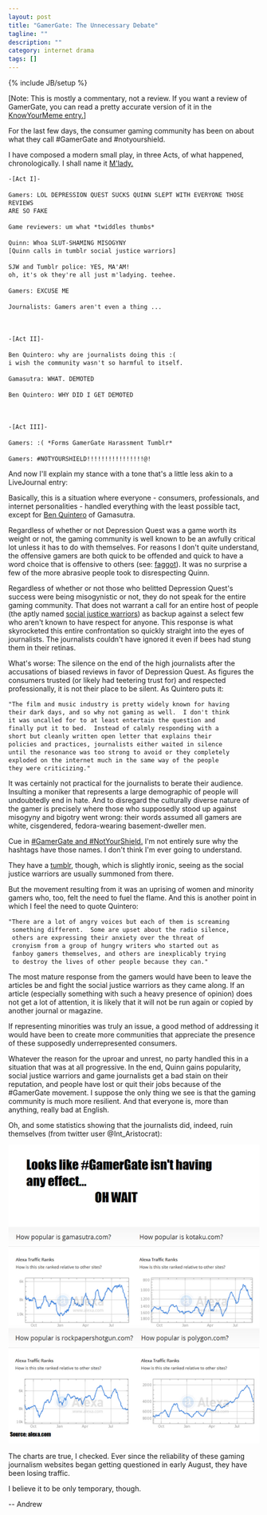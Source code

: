 ```yaml
---
layout: post
title: "GamerGate: The Unnecessary Debate"
tagline: ""
description: ""
category: internet drama
tags: []
---
```

{% include JB/setup %}

[Note: This is mostly a commentary, not a review. If you want a review of GamerGate, you can read a pretty accurate version of it in the <a href="http://knowyourmeme.com/memes/events/gamergate">KnowYourMeme entry.</a>]

For the last few days, the consumer gaming community has been on about what they call #GamerGate and #notyourshield. 

I have composed a modern small play, in three Acts, of what happened, chronologically. I shall name it <a href="http://knowyourmeme.com/memes/tips-fedora">M'lady.</a>

	-[Act I]-

	Gamers: LOL DEPRESSION QUEST SUCKS QUINN SLEPT WITH EVERYONE THOSE REVIEWS 
	ARE SO FAKE

	Game reviewers: um what *twiddles thumbs*

	Quinn: Whoa SLUT-SHAMING MISOGYNY
	[Quinn calls in tumblr social justice warriors]

	SJW and Tumblr police: YES, MA'AM!
	oh, it's ok they're all just m'ladying. teehee.

	Gamers: EXCUSE ME

	Journalists: Gamers aren't even a thing ...



	-[Act II]-

	Ben Quintero: why are journalists doing this :( 
	i wish the community wasn't so harmful to itself.

	Gamasutra: WHAT. DEMOTED

	Ben Quintero: WHY DID I GET DEMOTED



	-[Act III]-

	Gamers: :( *Forms GamerGate Harassment Tumblr*

	Gamers: #NOTYOURSHIELD!!!!!!!!!!!!!!!!@!


And now I'll explain my stance with a tone that's a little less akin to a LiveJournal entry:

Basically, this is a situation where everyone - consumers, professionals, and internet personalities - handled everything with the least possible tact, except for <a href="http://www.gamasutra.com/blogs/BenjaminQuintero/20140902/224671/Can_We_All_Get_Along.php"> Ben Quintero</a> of Gamasutra. 

Regardless of whether or not Depression Quest was a game worth its weight or not, the gaming community is well known to be an awfully critical lot unless it has to do with themselves. For reasons I don't quite understand, the offensive gamers are both quick to be offended and quick to have a word choice that is offensive to others (see: <a href="http://www.urbandictionary.com/define.php?term=faggot%20game"> faggot</a>). It was no surprise a few of the more abrasive people took to disrespecting Quinn.

Regardless of whether or not those who belitted Depression Quest's success were being misogynistic or not, they do not speak for the entire gaming community. That does not warrant a call for an entire host of people (the aptly named <a href="http://www.urbandictionary.com/define.php?term=social%20justice%20warrior">social justice warriors</a>) as backup against a select few who aren't known to have respect for anyone. This response is what skyrocketed this entire confrontation so quickly straight into the eyes of journalists. The journalists couldn't have ignored it even if bees had stung them in their retinas.

What's worse: The silence on the end of the high journalists after the accusations of biased reviews in favor of Depression Quest. As figures the consumers trusted (or likely had teetering trust for) and respected professionally, it is not their place to be silent. As Quintero puts it: 

	"The film and music industry is pretty widely known for having 
	their dark days, and so why not gaming as well.  I don't think 
	it was uncalled for to at least entertain the question and 
	finally put it to bed.  Instead of calmly responding with a 
	short but cleanly written open letter that explains their 
	policies and practices, journalists either waited in silence 
	until the resonance was too strong to avoid or they completely
	exploded on the internet much in the same way of the people 
	they were criticizing."


It was certainly not practical for the journalists to berate their audience. Insulting a moniker that represents a large demographic of people will undoubtedly end in hate. And to disregard the culturally diverse nature of the gamer is precisely where those who supposedly stood up against misogyny and bigotry went wrong: their words assumed all gamers are white, cisgendered, fedora-wearing basement-dweller men.

Cue in <a href="https://pbs.twimg.com/media/BwjKV9SCAAEs9Yj.jpg">#GamerGate and #NotYourShield.</a>
I'm not entirely sure why the hashtags have those names. I don't think I'm ever going to understand.

They have a <a href="http://gamergateharrassment.tumblr.com/">tumblr</a>, though, which is slightly ironic, seeing as the social justice warriors are usually summoned from there.

But the movement resulting from it was an uprising of women and minority gamers who, too, felt the need to fuel the flame. And this is another point in which I feel the need to quote Quintero:

	"There are a lot of angry voices but each of them is screaming
	 something different.  Some are upset about the radio silence,
	 others are expressing their anxiety over the threat of 
	 cronyism from a group of hungry writers who started out as 
	 fanboy gamers themselves, and others are inexplicably trying 
	 to destroy the lives of other people because they can."

The most mature response from the gamers would have been to leave the articles be and fight the social justice warriors as they came along. If an article (especially something with such a heavy presence of opinion) does not get a lot of attention, it is likely that it will not be run again or copied by another journal or magazine. 

If representing minorities was truly an issue, a good method of addressing it would have been to create more communities that appreciate the presence of these supposedly underrepresented consumers.

Whatever the reason for the uproar and unrest, no party handled this in a situation that was at all progressive. In the end, Quinn gains popularity, social justice warriors and game journalists get a bad stain on their reputation, and people have lost or quit their jobs because of the #GamerGate movement. I suppose the only thing we see is that the gaming community is much more resilient. And that everyone is, more than anything, really bad at English. 

Oh, and some statistics showing that the journalists did, indeed, ruin themselves (from twitter user @Int_Aristocrat):

<img src="/img/stats.png">

The charts are true, I checked. Ever since the reliability of these gaming journalism websites began getting questioned in early August, they have been losing traffic.

I believe it to be only temporary, though.

-- Andrew